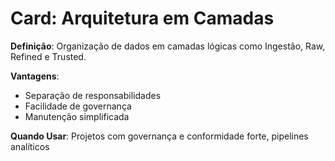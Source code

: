 # Card: Arquitetura em Camadas

**Definição**: Organização de dados em camadas lógicas como Ingestão, Raw, Refined e Trusted.

**Vantagens**:
- Separação de responsabilidades
- Facilidade de governança
- Manutenção simplificada

**Quando Usar**:
Projetos com governança e conformidade forte, pipelines analíticos
